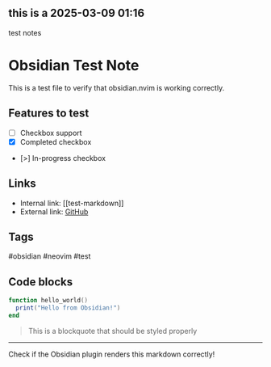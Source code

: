 

## this is a 2025-03-09 01:16


test notes
# Obsidian Test Note

This is a test file to verify that obsidian.nvim is working correctly.

## Features to test

- [ ] Checkbox support
- [x] Completed checkbox
- [>] In-progress checkbox

## Links

- Internal link: [[test-markdown]]
- External link: [GitHub](https://github.com)

## Tags

#obsidian #neovim #test

## Code blocks

```lua
function hello_world()
  print("Hello from Obsidian!")
end
```

> This is a blockquote that should be styled properly

---

Check if the Obsidian plugin renders this markdown correctly!
